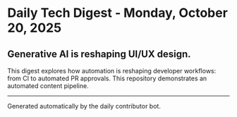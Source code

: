 # Daily Tech Digest - Monday, October 20, 2025

## Generative AI is reshaping UI/UX design.

This digest explores how automation is reshaping developer workflows: from CI to automated PR approvals. This repository demonstrates an automated content pipeline.

---

Generated automatically by the daily contributor bot.